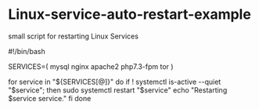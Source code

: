 # Linux-service-auto-restart-example
small script for restarting Linux Services


#!/bin/bash

SERVICES=(
  mysql
  nginx
  apache2
  php7.3-fpm
  tor
)

for service in "${SERVICES[@]}"
do
  if ! systemctl is-active --quiet "$service"; then
    sudo systemctl restart "$service"
    echo "Restarting $service service."
  fi
done
